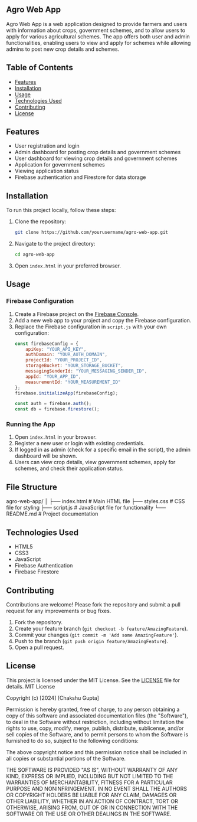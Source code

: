 ## Agro Web App

Agro Web App is a web application designed to provide farmers and users with information about crops, government schemes, and to allow users to apply for various agricultural schemes. The app offers both user and admin functionalities, enabling users to view and apply for schemes while allowing admins to post new crop details and schemes.

## Table of Contents

- [Features](#features)
- [Installation](#installation)
- [Usage](#usage)
- [Technologies Used](#technologies-used)
- [Contributing](#contributing)
- [License](#license)

## Features

- User registration and login
- Admin dashboard for posting crop details and government schemes
- User dashboard for viewing crop details and government schemes
- Application for government schemes
- Viewing application status
- Firebase authentication and Firestore for data storage

## Installation

To run this project locally, follow these steps:

1. Clone the repository:
    ```sh
    git clone https://github.com/yourusername/agro-web-app.git
    ```

2. Navigate to the project directory:
    ```sh
    cd agro-web-app
    ```

3. Open `index.html` in your preferred browser.

## Usage

### Firebase Configuration

1. Create a Firebase project on the [Firebase Console](https://console.firebase.google.com/).
2. Add a new web app to your project and copy the Firebase configuration.
3. Replace the Firebase configuration in `script.js` with your own configuration:
    ```javascript
    const firebaseConfig = {
        apiKey: "YOUR_API_KEY",
        authDomain: "YOUR_AUTH_DOMAIN",
        projectId: "YOUR_PROJECT_ID",
        storageBucket: "YOUR_STORAGE_BUCKET",
        messagingSenderId: "YOUR_MESSAGING_SENDER_ID",
        appId: "YOUR_APP_ID",
        measurementId: "YOUR_MEASUREMENT_ID"
    };
    firebase.initializeApp(firebaseConfig);

    const auth = firebase.auth();
    const db = firebase.firestore();
    ```

### Running the App

1. Open `index.html` in your browser.
2. Register a new user or login with existing credentials.
3. If logged in as admin (check for a specific email in the script), the admin dashboard will be shown.
4. Users can view crop details, view government schemes, apply for schemes, and check their application status.

## File Structure
agro-web-app/
│
├── index.html # Main HTML file
├── styles.css # CSS file for styling
├── script.js # JavaScript file for functionality
└── README.md # Project documentation

## Technologies Used

- HTML5
- CSS3
- JavaScript
- Firebase Authentication
- Firebase Firestore

## Contributing

Contributions are welcome! Please fork the repository and submit a pull request for any improvements or bug fixes.

1. Fork the repository.
2. Create your feature branch (`git checkout -b feature/AmazingFeature`).
3. Commit your changes (`git commit -m 'Add some AmazingFeature'`).
4. Push to the branch (`git push origin feature/AmazingFeature`).
5. Open a pull request.

## License

This project is licensed under the MIT License. See the [LICENSE](LICENSE) file for details.
MIT License

Copyright (c) [2024] [Chakshu Gupta]

Permission is hereby granted, free of charge, to any person obtaining a copy
of this software and associated documentation files (the "Software"), to deal
in the Software without restriction, including without limitation the rights
to use, copy, modify, merge, publish, distribute, sublicense, and/or sell
copies of the Software, and to permit persons to whom the Software is
furnished to do so, subject to the following conditions:

The above copyright notice and this permission notice shall be included in all
copies or substantial portions of the Software.

THE SOFTWARE IS PROVIDED "AS IS", WITHOUT WARRANTY OF ANY KIND, EXPRESS OR
IMPLIED, INCLUDING BUT NOT LIMITED TO THE WARRANTIES OF MERCHANTABILITY,
FITNESS FOR A PARTICULAR PURPOSE AND NONINFRINGEMENT. IN NO EVENT SHALL THE
AUTHORS OR COPYRIGHT HOLDERS BE LIABLE FOR ANY CLAIM, DAMAGES OR OTHER
LIABILITY, WHETHER IN AN ACTION OF CONTRACT, TORT OR OTHERWISE, ARISING FROM,
OUT OF OR IN CONNECTION WITH THE SOFTWARE OR THE USE OR OTHER DEALINGS IN THE
SOFTWARE.